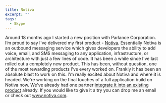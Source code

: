 ```yaml
---
title: Notiva
excerpt: ""
tags:
  - Skype
---
```

Around 18 months ago I started a new position with Parlance Corporation. I&#8217;m proud to say I've delivered my first product - <a href="http://www.notiva.com" target="_blank">Notiva</a>.
  Essentially Notiva is an outbound messaging service which gives developers the ability to add voice, email, and SMS messaging to any application, infrastructure, or architecture with just a few lines of code.
  It has been a while since I've last rolled out a completely new product. This has been, without question, one of the most rewarding products I've every worked on. Frankly it has been an absolute blast to work on this. 
  I'm really excited about Notiva and where it is headed. We're working on the final touches of a full application build on Notiva now. We've already had one partner <a href="http://www.automation.com/store/p1030details27064.php" target="_blank">integrate it into an existing product</a> already. 
  If you would like to give it a try you can drop me an email or check out <a href="http://www.notiva.com">www.notiva.com</a>. 
